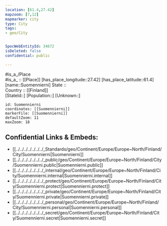 ```yaml
---
location: [61.4,27.42] 
mapzoom: [7,12] 
mapmarker: city 
type: City
tags:
- geo/City


SpocWebEntityId: 34672
isDeleted: false
confidential: public

---
```

#is_a_/Place  
#is_a_ :: [[Place]] 
[has_place_longitude::27.42] 
[has_place_latitude::61.4] 
[name::Suomennierni] 
State ::  
Country :: [[Finland]]  
[StateId::] 
[Population::] 
[Unknown::] 


```leaflet
id: Suomennierni
coordinates: [[Suomennierni]] 
markerFile: [[Suomennierni]] 
defaultZoom: 11 
maxZoom: 18
```


## Confidential Links & Embeds: 
- [[../../../../../../../_Standards/geo/Continent/Europe/Europe~North/Finland/City/Suomennierni|Suomennierni]] 
- [[../../../../../../../_public/geo/Continent/Europe/Europe~North/Finland/City/Suomennierni.public|Suomennierni.public]] 
- [[../../../../../../../_internal/geo/Continent/Europe/Europe~North/Finland/City/Suomennierni.internal|Suomennierni.internal]] 
- [[../../../../../../../_protect/geo/Continent/Europe/Europe~North/Finland/City/Suomennierni.protect|Suomennierni.protect]] 
- [[../../../../../../../_private/geo/Continent/Europe/Europe~North/Finland/City/Suomennierni.private|Suomennierni.private]] 
- [[../../../../../../../_personal/geo/Continent/Europe/Europe~North/Finland/City/Suomennierni.personal|Suomennierni.personal]] 
- [[../../../../../../../_secret/geo/Continent/Europe/Europe~North/Finland/City/Suomennierni.secret|Suomennierni.secret]] 
